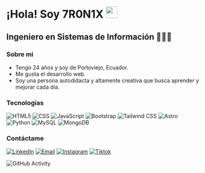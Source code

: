 <h1>¡Hola! Soy 7R0N1X <img src="https://raw.githubusercontent.com/iampavangandhi/iampavangandhi/master/gifs/Hi.gif" width="30px"></h1>
<h2>Ingeniero en Sistemas de Información 👨🏻‍💻</h2>

### Sobre mi
- Tengo 24 años y soy de Portoviejo, Ecuador.
- Me gusta el desarrollo web.
- Soy una persona autodidacta y altamente creativa que busca aprender y mejorar cada día.

### Tecnologías
  ![HTML5](https://img.shields.io/badge/-HTML5-333333?style=flat&logo=HTML5)
  ![CSS](https://img.shields.io/badge/-CSS-333333?style=flat&logo=CSS3&logoColor=1572B6)
  ![JavaScript](https://img.shields.io/badge/-JavaScript-333333?style=flat&logo=javascript)
  ![Bootstrap](https://img.shields.io/badge/-Bootstrap-333333?style=flat&logo=bootstrap)
  ![Tailwind CSS](https://img.shields.io/badge/-Tailwind_CSS-333333?style=flat&logo=tailwind-css&logoColor=38B2AC)
  ![Astro](https://img.shields.io/badge/-Astro-333333?style=flat&logo=Astro)
  ![Python](https://img.shields.io/badge/-Python-333333?style=flat&logo=python)
  ![MySQL](https://img.shields.io/badge/-MySQL-333333?style=flat&logo=MySQL)
  ![MongoDB](https://img.shields.io/badge/-MongoDB-333333?style=flat&logo=MongoDB)

### Contáctame
<a href="https://www.linkedin.com/in/ing-eduardomolina/" target="_blank"><img alt="LinkedIn" src="https://img.shields.io/badge/LinkedIn-Eduardo%20Molina-blue?style=flat-square&logo=linkedin"></a>
<a href="mailto:info.tronix.dev@gmail.com" target="_blank"><img alt="Email"
src="https://img.shields.io/badge/Gmail-info.tronix.dev@gmail.com-blue?style=flat-square&logo=gmail"></a>
<a href="https://www.instagram.com/tronix.dev" target="_blank"><img alt="Instagram"
src="https://img.shields.io/badge/Instagram-tronix.dev-blue?style=flat-square&logo=Instagram"></a> 
<a href="https://www.tiktok.com/@tronix.dev" target="_blank"><img alt="Tiktok"
src="https://img.shields.io/badge/Tiktok-<7R0N1X/>-blue?style=flat-square&logo=tiktok"></a> 


![GitHub Activity](https://github-readme-stats.vercel.app/api?username=7R0N1X&show_icons=true)